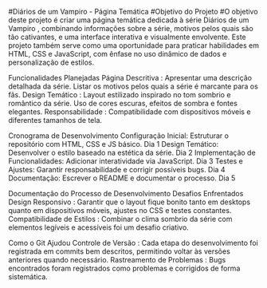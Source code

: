 #Diários de um Vampiro - Página Temática
#Objetivo do Projeto
#O objetivo deste projeto é criar uma página temática dedicada à série Diários de um Vampiro , combinando informações sobre a série, motivos pelos quais são tão cativantes, e uma interface interativa e visualmente envolvente. Este projeto também serve como uma oportunidade para praticar habilidades em HTML, CSS e JavaScript, com ênfase no uso dinâmico de dados e personalização de estilos.

Funcionalidades Planejadas
Página Descritiva :
Apresentar uma descrição detalhada da série.
Listar os motivos pelos quais a série é marcante para os fãs.
Design Temático :
Layout estilizado inspirado no tom sombrio e romântico da série.
Uso de cores escuras, efeitos de sombra e fontes elegantes.
Responsabilidade :
Compatibilidade com dispositivos móveis e diferentes tamanhos de tela.

Cronograma de Desenvolvimento
Configuração Inicial:	Estruturar o repositório com HTML, CSS e JS básico.	Dia 1
Design Temático:	Desenvolver o estilo baseado na estética da série.	Dia 2
Implementação de Funcionalidades:	Adicionar interatividade via JavaScript.	Dia 3
Testes e Ajustes:	Garantir responsabilidade e corrigir possíveis bugs.	Dia 4
Documentação:	Escrever o README e documentar o processo.	Dia 5

Documentação do Processo de Desenvolvimento
Desafios Enfrentados
Design Responsivo : Garantir que o layout fique bonito tanto em desktops quanto em dispositivos móveis, ajustes no CSS e testes constantes.
Compatibilidade de Estilos : Combinar o clima sombrio da série com elementos legíveis e acessíveis foi um desafio criativo.

Como o Git Ajudou
Controle de Versão : Cada etapa do desenvolvimento foi registrada em commits bem descritos, permitindo voltar às versões anteriores quando necessário.
Rastreamento de Problemas : Bugs encontrados foram registrados como problemas e corrigidos de forma sistemática.

